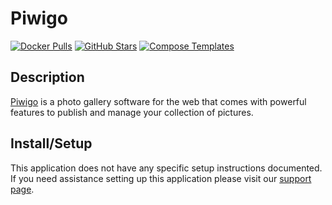 # Piwigo

[![Docker Pulls](https://img.shields.io/docker/pulls/linuxserver/piwigo?style=flat-square&color=607D8B&label=docker%20pulls&logo=docker)](https://hub.docker.com/r/linuxserver/piwigo)
[![GitHub Stars](https://img.shields.io/github/stars/linuxserver/docker-piwigo?style=flat-square&color=607D8B&label=github%20stars&logo=github)](https://github.com/linuxserver/docker-piwigo)
[![Compose Templates](https://img.shields.io/static/v1?style=flat-square&color=607D8B&label=compose&message=templates)](https://github.com/GhostWriters/DockSTARTer/tree/master/compose/.apps/piwigo)

## Description

[Piwigo](http://piwigo.org/) is a photo gallery software for the web that comes with powerful features to publish and manage your collection of pictures.

## Install/Setup

This application does not have any specific setup instructions documented. If you need assistance setting up this application please visit our [support page](https://dockstarter.com/basics/support/).
